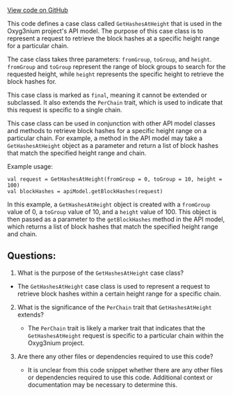 [View code on GitHub](https://github.com/oxyg3nium/oxyg3nium/api/src/main/scala/org/oxyg3nium/api/model/GetHashesAtHeight.scala)

This code defines a case class called `GetHashesAtHeight` that is used in the Oxyg3nium project's API model. The purpose of this case class is to represent a request to retrieve the block hashes at a specific height range for a particular chain. 

The case class takes three parameters: `fromGroup`, `toGroup`, and `height`. `fromGroup` and `toGroup` represent the range of block groups to search for the requested height, while `height` represents the specific height to retrieve the block hashes for. 

This case class is marked as `final`, meaning it cannot be extended or subclassed. It also extends the `PerChain` trait, which is used to indicate that this request is specific to a single chain. 

This case class can be used in conjunction with other API model classes and methods to retrieve block hashes for a specific height range on a particular chain. For example, a method in the API model may take a `GetHashesAtHeight` object as a parameter and return a list of block hashes that match the specified height range and chain. 

Example usage:

```
val request = GetHashesAtHeight(fromGroup = 0, toGroup = 10, height = 100)
val blockHashes = apiModel.getBlockHashes(request)
``` 

In this example, a `GetHashesAtHeight` object is created with a `fromGroup` value of 0, a `toGroup` value of 10, and a `height` value of 100. This object is then passed as a parameter to the `getBlockHashes` method in the API model, which returns a list of block hashes that match the specified height range and chain.
## Questions: 
 1. What is the purpose of the `GetHashesAtHeight` case class?
   - The `GetHashesAtHeight` case class is used to represent a request to retrieve block hashes within a certain height range for a specific chain.

2. What is the significance of the `PerChain` trait that `GetHashesAtHeight` extends?
   - The `PerChain` trait is likely a marker trait that indicates that the `GetHashesAtHeight` request is specific to a particular chain within the Oxyg3nium project.

3. Are there any other files or dependencies required to use this code?
   - It is unclear from this code snippet whether there are any other files or dependencies required to use this code. Additional context or documentation may be necessary to determine this.